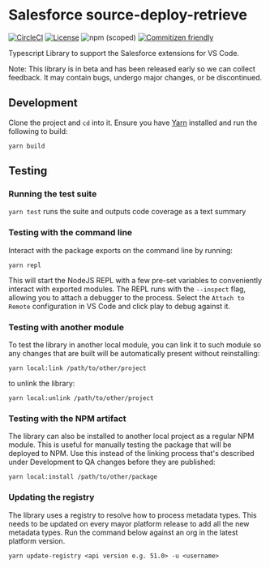 # Salesforce source-deploy-retrieve

[![CircleCI](https://circleci.com/gh/forcedotcom/source-deploy-retrieve.svg?style=svg&circle-token=8cab4c48eb81996544b9fa3dfa29e6734376b73f)](https://circleci.com/gh/forcedotcom/source-deploy-retrieve)
[![License](https://img.shields.io/badge/License-BSD%203--Clause-blue.svg)](https://opensource.org/licenses/BSD-3-Clause)
![npm (scoped)](https://img.shields.io/npm/v/@salesforce/source-deploy-retrieve)
[![Commitizen friendly](https://img.shields.io/badge/commitizen-friendly-brightgreen.svg)](http://commitizen.github.io/cz-cli/)

Typescript Library to support the Salesforce extensions for VS Code.

Note: This library is in beta and has been released early so we can collect feedback. It may contain bugs, undergo major changes, or be discontinued.

## Development

Clone the project and `cd` into it. Ensure you have [Yarn](https://yarnpkg.com/) installed and run the following to build:

`yarn build`



## Testing

### Running the test suite

`yarn test` runs the suite and outputs code coverage as a text summary

### Testing with the command line

Interact with the package exports on the command line by running:

`yarn repl`

This will start the NodeJS REPL with a few pre-set variables to conveniently interact
with exported modules. The REPL runs with the `--inspect` flag, allowing you to attach a debugger to the process. Select the `Attach to Remote` configuration in VS Code and click play to debug against it.

### Testing with another module

To test the library in another local module, you can link it to such module so any changes that are built will be automatically present without reinstalling:

`yarn local:link /path/to/other/project`

to unlink the library:

`yarn local:unlink /path/to/other/project`

### Testing with the NPM artifact

The library can also be installed to another local project as a regular NPM module. This is useful for manually testing the package that will be deployed to NPM. Use this instead of the linking process that's described under Development to QA changes before they are published:

`yarn local:install /path/to/other/package`

### Updating the registry

The library uses a registry to resolve how to process metadata types. This needs to be updated on every mayor platform release to add all the new metadata types. Run the command below against an org in the latest platform version.

`yarn update-registry <api version e.g. 51.0> -u <username>`
